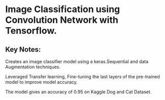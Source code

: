 # Image Classification using Convolution Network with Tensorflow.

## Key Notes:
Creates an image classifier model using a keras.Sequential and data Augmentation techniques.

Leveraged Transfer learning, Fine-tuning the last layers of the pre-trained model to improve model accuracy. 

The model gives an accuracy of 0.95 on Kaggle Dog and Cat Dataset.
